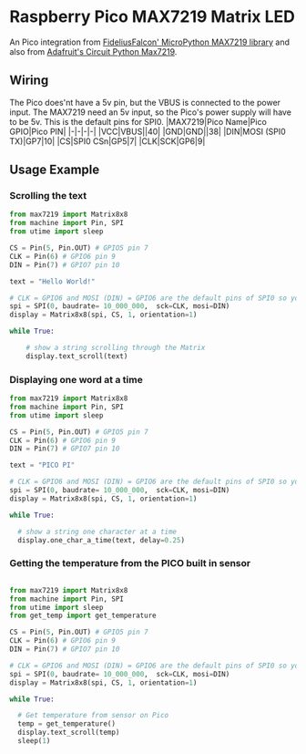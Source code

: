 # Raspberry Pico MAX7219 Matrix LED
An Pico integration from [FideliusFalcon' MicroPython MAX7219 library](https://github.com/FideliusFalcon/rpi_pico_max7219) and also from [Adafruit's Circuit Python Max7219](https://github.com/adafruit/Adafruit_CircuitPython_MAX7219).


## Wiring
The Pico does'nt have a 5v pin, but the VBUS is connected to the power input. The MAX7219 need an 5v input, so the Pico's power supply will have to be 5v. This is the default pins for SPI0.
|MAX7219|Pico Name|Pico GPIO|Pico PIN|
|-|-|-|-|
|VCC|VBUS||40|
|GND|GND||38|
|DIN|MOSI (SPI0 TX)|GP7|10|
|CS|SPI0 CSn|GP5|7|
|CLK|SCK|GP6|9|

## Usage Example
### Scrolling the text
```python
from max7219 import Matrix8x8
from machine import Pin, SPI
from utime import sleep

CS = Pin(5, Pin.OUT) # GPIO5 pin 7
CLK = Pin(6) # GPIO6 pin 9
DIN = Pin(7) # GPIO7 pin 10

text = "Hello World!"

# CLK = GPIO6 and MOSI (DIN) = GPIO6 are the default pins of SPI0 so you can omit it
spi = SPI(0, baudrate= 10_000_000,  sck=CLK, mosi=DIN)
display = Matrix8x8(spi, CS, 1, orientation=1)

while True:

    # show a string scrolling through the Matrix
    display.text_scroll(text)
```

### Displaying one word at a time

```python
from max7219 import Matrix8x8
from machine import Pin, SPI
from utime import sleep

CS = Pin(5, Pin.OUT) # GPIO5 pin 7
CLK = Pin(6) # GPIO6 pin 9
DIN = Pin(7) # GPIO7 pin 10

text = "PICO PI"

# CLK = GPIO6 and MOSI (DIN) = GPIO6 are the default pins of SPI0 so you can omit it
spi = SPI(0, baudrate= 10_000_000,  sck=CLK, mosi=DIN)
display = Matrix8x8(spi, CS, 1, orientation=1)

while True:

  # show a string one character at a time
  display.one_char_a_time(text, delay=0.25)
  ```
### Getting the temperature from the PICO built in sensor
```python

from max7219 import Matrix8x8
from machine import Pin, SPI
from utime import sleep
from get_temp import get_temperature

CS = Pin(5, Pin.OUT) # GPIO5 pin 7
CLK = Pin(6) # GPIO6 pin 9
DIN = Pin(7) # GPIO7 pin 10

# CLK = GPIO6 and MOSI (DIN) = GPIO6 are the default pins of SPI0 so you can omit it
spi = SPI(0, baudrate= 10_000_000,  sck=CLK, mosi=DIN)
display = Matrix8x8(spi, CS, 1, orientation=1)

while True:

  # Get temperature from sensor on Pico
  temp = get_temperature()
  display.text_scroll(temp)
  sleep(1)

